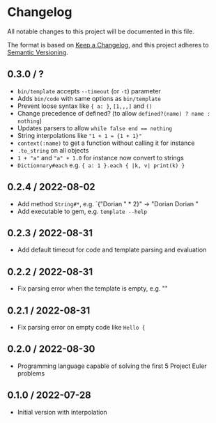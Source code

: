 # Changelog

All notable changes to this project will be documented in this file.

The format is based on [Keep a Changelog](https://keepachangelog.com/en/1.0.0/),
and this project adheres to [Semantic Versioning](https://semver.org/spec/v2.0.0.html).

## 0.3.0 / ?

- `bin/template` accepts `--timeout` (or `-t`) parameter
- Adds `bin/code` with same options as `bin/template`
- Prevent loose syntax like `{ a: }`, `[1,,,]` and `()`
- Change precedence of defined? (to allow `defined?(name) ? name : nothing`)
- Updates parsers to allow `while false end == nothing`
- String interpolations like `"1 + 1 = {1 + 1}"`
- `context(:name)` to get a function without calling it for instance
- `.to_string` on all objects
- `1 + "a"` and `"a" + 1.0` for instance now convert to strings
- `Dictionnary#each` e.g. `{ a: 1 }.each { |k, v| print(k) }`

## 0.2.4 / 2022-08-02

- Add method `String#*`, e.g. `{"Dorian " \* 2}" -> "Dorian Dorian "
- Add executable to gem, e.g. `template --help`

## 0.2.3 / 2022-08-31

- Add default timeout for code and template parsing and evaluation

## 0.2.2 / 2022-08-31

- Fix parsing error when the template is empty, e.g. ""

## 0.2.1 / 2022-08-31

- Fix parsing error on empty code like `Hello {`

## 0.2.0 / 2022-08-30

- Programming language capable of solving the first 5 Project Euler problems

## 0.1.0 / 2022-07-28

- Initial version with interpolation
